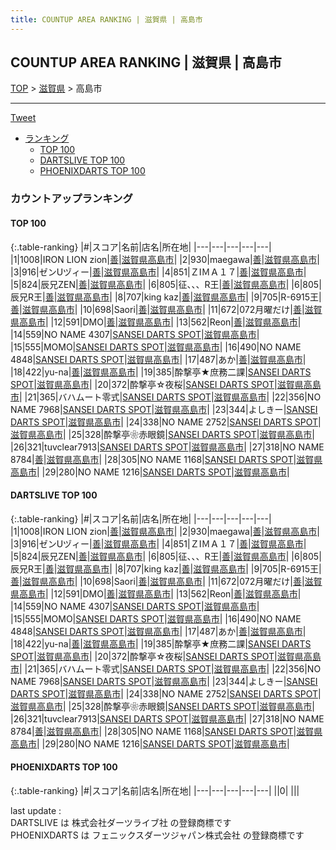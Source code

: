 ```yaml
---
title: COUNTUP AREA RANKING | 滋賀県 | 高島市
---
```

## COUNTUP AREA RANKING | 滋賀県 | 高島市

[TOP](/darts/rank/) > [滋賀県](/darts/rank/滋賀県/) > 高島市

___

<a href="https://twitter.com/share?ref_src=twsrc%5Etfw" data-text="COUNTUP AREA RANKING | 滋賀県高島市" class="twitter-share-button" data-hashtags="DARTSLIVE,PHOENIXDARTS,darts,ダーツ" data-show-count="false">Tweet</a>

* [ランキング](#カウントアップランキング)
    * [TOP 100](#top-100)
    * [DARTSLIVE TOP 100](#dartslive-top-100)
    * [PHOENIXDARTS TOP 100](#phoenixdarts-top-100)

### カウントアップランキング

#### TOP 100



{:.table-ranking}
|#|スコア|名前|店名|所在地|
|---|---|---|---|---|
|1|1008|<span class="rank-name-dl">IRON LION zion</span>|<a href="https://search.dartslive.com/jp/shop/5f7b7ca7bdac62f1f454cb89828a1cfe">善</a>|<a href="/darts/rank/滋賀県/高島市">滋賀県高島市</a>|
|2|930|<span class="rank-name-dl">maegawa</span>|<a href="https://search.dartslive.com/jp/shop/5f7b7ca7bdac62f1f454cb89828a1cfe">善</a>|<a href="/darts/rank/滋賀県/高島市">滋賀県高島市</a>|
|3|916|<span class="rank-name-dl">ゼンUヅィー</span>|<a href="https://search.dartslive.com/jp/shop/5f7b7ca7bdac62f1f454cb89828a1cfe">善</a>|<a href="/darts/rank/滋賀県/高島市">滋賀県高島市</a>|
|4|851|<span class="rank-name-dl">ＺIＭＡ１７</span>|<a href="https://search.dartslive.com/jp/shop/5f7b7ca7bdac62f1f454cb89828a1cfe">善</a>|<a href="/darts/rank/滋賀県/高島市">滋賀県高島市</a>|
|5|824|<span class="rank-name-dl">辰兄ZEN</span>|<a href="https://search.dartslive.com/jp/shop/5f7b7ca7bdac62f1f454cb89828a1cfe">善</a>|<a href="/darts/rank/滋賀県/高島市">滋賀県高島市</a>|
|6|805|<span class="rank-name-dl">征、、、R王</span>|<a href="https://search.dartslive.com/jp/shop/5f7b7ca7bdac62f1f454cb89828a1cfe">善</a>|<a href="/darts/rank/滋賀県/高島市">滋賀県高島市</a>|
|6|805|<span class="rank-name-dl">辰兄R王</span>|<a href="https://search.dartslive.com/jp/shop/5f7b7ca7bdac62f1f454cb89828a1cfe">善</a>|<a href="/darts/rank/滋賀県/高島市">滋賀県高島市</a>|
|8|707|<span class="rank-name-dl">king kaz</span>|<a href="https://search.dartslive.com/jp/shop/5f7b7ca7bdac62f1f454cb89828a1cfe">善</a>|<a href="/darts/rank/滋賀県/高島市">滋賀県高島市</a>|
|9|705|<span class="rank-name-dl">R-6915王</span>|<a href="https://search.dartslive.com/jp/shop/5f7b7ca7bdac62f1f454cb89828a1cfe">善</a>|<a href="/darts/rank/滋賀県/高島市">滋賀県高島市</a>|
|10|698|<span class="rank-name-dl">Saori</span>|<a href="https://search.dartslive.com/jp/shop/5f7b7ca7bdac62f1f454cb89828a1cfe">善</a>|<a href="/darts/rank/滋賀県/高島市">滋賀県高島市</a>|
|11|672|<span class="rank-name-dl">072月曜だけ</span>|<a href="https://search.dartslive.com/jp/shop/5f7b7ca7bdac62f1f454cb89828a1cfe">善</a>|<a href="/darts/rank/滋賀県/高島市">滋賀県高島市</a>|
|12|591|<span class="rank-name-dl">DMO</span>|<a href="https://search.dartslive.com/jp/shop/5f7b7ca7bdac62f1f454cb89828a1cfe">善</a>|<a href="/darts/rank/滋賀県/高島市">滋賀県高島市</a>|
|13|562|<span class="rank-name-dl">Reon</span>|<a href="https://search.dartslive.com/jp/shop/5f7b7ca7bdac62f1f454cb89828a1cfe">善</a>|<a href="/darts/rank/滋賀県/高島市">滋賀県高島市</a>|
|14|559|<span class="rank-name-dl">NO NAME 4307</span>|<a href="https://search.dartslive.com/jp/shop/d67c5cef6ef84a3a0d9b047a20a7ba1e">SANSEI DARTS SPOT</a>|<a href="/darts/rank/滋賀県/高島市">滋賀県高島市</a>|
|15|555|<span class="rank-name-dl">MOMO</span>|<a href="https://search.dartslive.com/jp/shop/d67c5cef6ef84a3a0d9b047a20a7ba1e">SANSEI DARTS SPOT</a>|<a href="/darts/rank/滋賀県/高島市">滋賀県高島市</a>|
|16|490|<span class="rank-name-dl">NO NAME 4848</span>|<a href="https://search.dartslive.com/jp/shop/d67c5cef6ef84a3a0d9b047a20a7ba1e">SANSEI DARTS SPOT</a>|<a href="/darts/rank/滋賀県/高島市">滋賀県高島市</a>|
|17|487|<span class="rank-name-dl">あか</span>|<a href="https://search.dartslive.com/jp/shop/5f7b7ca7bdac62f1f454cb89828a1cfe">善</a>|<a href="/darts/rank/滋賀県/高島市">滋賀県高島市</a>|
|18|422|<span class="rank-name-dl">yu-na</span>|<a href="https://search.dartslive.com/jp/shop/5f7b7ca7bdac62f1f454cb89828a1cfe">善</a>|<a href="/darts/rank/滋賀県/高島市">滋賀県高島市</a>|
|19|385|<span class="rank-name-dl">酔撃亭★庶務二課</span>|<a href="https://search.dartslive.com/jp/shop/d67c5cef6ef84a3a0d9b047a20a7ba1e">SANSEI DARTS SPOT</a>|<a href="/darts/rank/滋賀県/高島市">滋賀県高島市</a>|
|20|372|<span class="rank-name-dl">酔撃亭☆夜桜</span>|<a href="https://search.dartslive.com/jp/shop/d67c5cef6ef84a3a0d9b047a20a7ba1e">SANSEI DARTS SPOT</a>|<a href="/darts/rank/滋賀県/高島市">滋賀県高島市</a>|
|21|365|<span class="rank-name-dl">バハムート零式</span>|<a href="https://search.dartslive.com/jp/shop/d67c5cef6ef84a3a0d9b047a20a7ba1e">SANSEI DARTS SPOT</a>|<a href="/darts/rank/滋賀県/高島市">滋賀県高島市</a>|
|22|356|<span class="rank-name-dl">NO NAME 7968</span>|<a href="https://search.dartslive.com/jp/shop/d67c5cef6ef84a3a0d9b047a20a7ba1e">SANSEI DARTS SPOT</a>|<a href="/darts/rank/滋賀県/高島市">滋賀県高島市</a>|
|23|344|<span class="rank-name-dl">よしきー</span>|<a href="https://search.dartslive.com/jp/shop/d67c5cef6ef84a3a0d9b047a20a7ba1e">SANSEI DARTS SPOT</a>|<a href="/darts/rank/滋賀県/高島市">滋賀県高島市</a>|
|24|338|<span class="rank-name-dl">NO NAME 2752</span>|<a href="https://search.dartslive.com/jp/shop/d67c5cef6ef84a3a0d9b047a20a7ba1e">SANSEI DARTS SPOT</a>|<a href="/darts/rank/滋賀県/高島市">滋賀県高島市</a>|
|25|328|<span class="rank-name-dl">酔撃亭❀赤眼鏡</span>|<a href="https://search.dartslive.com/jp/shop/d67c5cef6ef84a3a0d9b047a20a7ba1e">SANSEI DARTS SPOT</a>|<a href="/darts/rank/滋賀県/高島市">滋賀県高島市</a>|
|26|321|<span class="rank-name-dl">tuvclear7913</span>|<a href="https://search.dartslive.com/jp/shop/d67c5cef6ef84a3a0d9b047a20a7ba1e">SANSEI DARTS SPOT</a>|<a href="/darts/rank/滋賀県/高島市">滋賀県高島市</a>|
|27|318|<span class="rank-name-dl">NO NAME 8784</span>|<a href="https://search.dartslive.com/jp/shop/5f7b7ca7bdac62f1f454cb89828a1cfe">善</a>|<a href="/darts/rank/滋賀県/高島市">滋賀県高島市</a>|
|28|305|<span class="rank-name-dl">NO NAME 1168</span>|<a href="https://search.dartslive.com/jp/shop/d67c5cef6ef84a3a0d9b047a20a7ba1e">SANSEI DARTS SPOT</a>|<a href="/darts/rank/滋賀県/高島市">滋賀県高島市</a>|
|29|280|<span class="rank-name-dl">NO NAME 1216</span>|<a href="https://search.dartslive.com/jp/shop/d67c5cef6ef84a3a0d9b047a20a7ba1e">SANSEI DARTS SPOT</a>|<a href="/darts/rank/滋賀県/高島市">滋賀県高島市</a>|


#### DARTSLIVE TOP 100



{:.table-ranking}
|#|スコア|名前|店名|所在地|
|---|---|---|---|---|
|1|1008|<span class="rank-name-dl">IRON LION zion</span>|<a href="https://search.dartslive.com/jp/shop/5f7b7ca7bdac62f1f454cb89828a1cfe">善</a>|<a href="/darts/rank/滋賀県/高島市">滋賀県高島市</a>|
|2|930|<span class="rank-name-dl">maegawa</span>|<a href="https://search.dartslive.com/jp/shop/5f7b7ca7bdac62f1f454cb89828a1cfe">善</a>|<a href="/darts/rank/滋賀県/高島市">滋賀県高島市</a>|
|3|916|<span class="rank-name-dl">ゼンUヅィー</span>|<a href="https://search.dartslive.com/jp/shop/5f7b7ca7bdac62f1f454cb89828a1cfe">善</a>|<a href="/darts/rank/滋賀県/高島市">滋賀県高島市</a>|
|4|851|<span class="rank-name-dl">ＺIＭＡ１７</span>|<a href="https://search.dartslive.com/jp/shop/5f7b7ca7bdac62f1f454cb89828a1cfe">善</a>|<a href="/darts/rank/滋賀県/高島市">滋賀県高島市</a>|
|5|824|<span class="rank-name-dl">辰兄ZEN</span>|<a href="https://search.dartslive.com/jp/shop/5f7b7ca7bdac62f1f454cb89828a1cfe">善</a>|<a href="/darts/rank/滋賀県/高島市">滋賀県高島市</a>|
|6|805|<span class="rank-name-dl">征、、、R王</span>|<a href="https://search.dartslive.com/jp/shop/5f7b7ca7bdac62f1f454cb89828a1cfe">善</a>|<a href="/darts/rank/滋賀県/高島市">滋賀県高島市</a>|
|6|805|<span class="rank-name-dl">辰兄R王</span>|<a href="https://search.dartslive.com/jp/shop/5f7b7ca7bdac62f1f454cb89828a1cfe">善</a>|<a href="/darts/rank/滋賀県/高島市">滋賀県高島市</a>|
|8|707|<span class="rank-name-dl">king kaz</span>|<a href="https://search.dartslive.com/jp/shop/5f7b7ca7bdac62f1f454cb89828a1cfe">善</a>|<a href="/darts/rank/滋賀県/高島市">滋賀県高島市</a>|
|9|705|<span class="rank-name-dl">R-6915王</span>|<a href="https://search.dartslive.com/jp/shop/5f7b7ca7bdac62f1f454cb89828a1cfe">善</a>|<a href="/darts/rank/滋賀県/高島市">滋賀県高島市</a>|
|10|698|<span class="rank-name-dl">Saori</span>|<a href="https://search.dartslive.com/jp/shop/5f7b7ca7bdac62f1f454cb89828a1cfe">善</a>|<a href="/darts/rank/滋賀県/高島市">滋賀県高島市</a>|
|11|672|<span class="rank-name-dl">072月曜だけ</span>|<a href="https://search.dartslive.com/jp/shop/5f7b7ca7bdac62f1f454cb89828a1cfe">善</a>|<a href="/darts/rank/滋賀県/高島市">滋賀県高島市</a>|
|12|591|<span class="rank-name-dl">DMO</span>|<a href="https://search.dartslive.com/jp/shop/5f7b7ca7bdac62f1f454cb89828a1cfe">善</a>|<a href="/darts/rank/滋賀県/高島市">滋賀県高島市</a>|
|13|562|<span class="rank-name-dl">Reon</span>|<a href="https://search.dartslive.com/jp/shop/5f7b7ca7bdac62f1f454cb89828a1cfe">善</a>|<a href="/darts/rank/滋賀県/高島市">滋賀県高島市</a>|
|14|559|<span class="rank-name-dl">NO NAME 4307</span>|<a href="https://search.dartslive.com/jp/shop/d67c5cef6ef84a3a0d9b047a20a7ba1e">SANSEI DARTS SPOT</a>|<a href="/darts/rank/滋賀県/高島市">滋賀県高島市</a>|
|15|555|<span class="rank-name-dl">MOMO</span>|<a href="https://search.dartslive.com/jp/shop/d67c5cef6ef84a3a0d9b047a20a7ba1e">SANSEI DARTS SPOT</a>|<a href="/darts/rank/滋賀県/高島市">滋賀県高島市</a>|
|16|490|<span class="rank-name-dl">NO NAME 4848</span>|<a href="https://search.dartslive.com/jp/shop/d67c5cef6ef84a3a0d9b047a20a7ba1e">SANSEI DARTS SPOT</a>|<a href="/darts/rank/滋賀県/高島市">滋賀県高島市</a>|
|17|487|<span class="rank-name-dl">あか</span>|<a href="https://search.dartslive.com/jp/shop/5f7b7ca7bdac62f1f454cb89828a1cfe">善</a>|<a href="/darts/rank/滋賀県/高島市">滋賀県高島市</a>|
|18|422|<span class="rank-name-dl">yu-na</span>|<a href="https://search.dartslive.com/jp/shop/5f7b7ca7bdac62f1f454cb89828a1cfe">善</a>|<a href="/darts/rank/滋賀県/高島市">滋賀県高島市</a>|
|19|385|<span class="rank-name-dl">酔撃亭★庶務二課</span>|<a href="https://search.dartslive.com/jp/shop/d67c5cef6ef84a3a0d9b047a20a7ba1e">SANSEI DARTS SPOT</a>|<a href="/darts/rank/滋賀県/高島市">滋賀県高島市</a>|
|20|372|<span class="rank-name-dl">酔撃亭☆夜桜</span>|<a href="https://search.dartslive.com/jp/shop/d67c5cef6ef84a3a0d9b047a20a7ba1e">SANSEI DARTS SPOT</a>|<a href="/darts/rank/滋賀県/高島市">滋賀県高島市</a>|
|21|365|<span class="rank-name-dl">バハムート零式</span>|<a href="https://search.dartslive.com/jp/shop/d67c5cef6ef84a3a0d9b047a20a7ba1e">SANSEI DARTS SPOT</a>|<a href="/darts/rank/滋賀県/高島市">滋賀県高島市</a>|
|22|356|<span class="rank-name-dl">NO NAME 7968</span>|<a href="https://search.dartslive.com/jp/shop/d67c5cef6ef84a3a0d9b047a20a7ba1e">SANSEI DARTS SPOT</a>|<a href="/darts/rank/滋賀県/高島市">滋賀県高島市</a>|
|23|344|<span class="rank-name-dl">よしきー</span>|<a href="https://search.dartslive.com/jp/shop/d67c5cef6ef84a3a0d9b047a20a7ba1e">SANSEI DARTS SPOT</a>|<a href="/darts/rank/滋賀県/高島市">滋賀県高島市</a>|
|24|338|<span class="rank-name-dl">NO NAME 2752</span>|<a href="https://search.dartslive.com/jp/shop/d67c5cef6ef84a3a0d9b047a20a7ba1e">SANSEI DARTS SPOT</a>|<a href="/darts/rank/滋賀県/高島市">滋賀県高島市</a>|
|25|328|<span class="rank-name-dl">酔撃亭❀赤眼鏡</span>|<a href="https://search.dartslive.com/jp/shop/d67c5cef6ef84a3a0d9b047a20a7ba1e">SANSEI DARTS SPOT</a>|<a href="/darts/rank/滋賀県/高島市">滋賀県高島市</a>|
|26|321|<span class="rank-name-dl">tuvclear7913</span>|<a href="https://search.dartslive.com/jp/shop/d67c5cef6ef84a3a0d9b047a20a7ba1e">SANSEI DARTS SPOT</a>|<a href="/darts/rank/滋賀県/高島市">滋賀県高島市</a>|
|27|318|<span class="rank-name-dl">NO NAME 8784</span>|<a href="https://search.dartslive.com/jp/shop/5f7b7ca7bdac62f1f454cb89828a1cfe">善</a>|<a href="/darts/rank/滋賀県/高島市">滋賀県高島市</a>|
|28|305|<span class="rank-name-dl">NO NAME 1168</span>|<a href="https://search.dartslive.com/jp/shop/d67c5cef6ef84a3a0d9b047a20a7ba1e">SANSEI DARTS SPOT</a>|<a href="/darts/rank/滋賀県/高島市">滋賀県高島市</a>|
|29|280|<span class="rank-name-dl">NO NAME 1216</span>|<a href="https://search.dartslive.com/jp/shop/d67c5cef6ef84a3a0d9b047a20a7ba1e">SANSEI DARTS SPOT</a>|<a href="/darts/rank/滋賀県/高島市">滋賀県高島市</a>|


#### PHOENIXDARTS TOP 100



{:.table-ranking}
|#|スコア|名前|店名|所在地|
|---|---|---|---|---|
||0|<span class="rank-name-dl"> </span>|<a href=""></a>|<a href="/darts/rank//"></a>|


<div class="footer border-top border-gray-light mt-5 pt-3 text-right text-gray">
    last update : <span style="font-weight: italic" id="foot_last_modified"></span><br />
    DARTSLIVE は 株式会社ダーツライブ社 の登録商標です<br />
    PHOENIXDARTS は フェニックスダーツジャパン株式会社 の登録商標です<br />
</div>

<script src="https://cdnjs.cloudflare.com/ajax/libs/jquery.tablesorter/2.31.3/js/jquery.tablesorter.min.js" integrity="sha512-qzgd5cYSZcosqpzpn7zF2ZId8f/8CHmFKZ8j7mU4OUXTNRd5g+ZHBPsgKEwoqxCtdQvExE5LprwwPAgoicguNg==" crossorigin="anonymous" referrerpolicy="no-referrer"></script>
<link rel="stylesheet" href="https://cdnjs.cloudflare.com/ajax/libs/jquery.tablesorter/2.31.3/css/theme.default.min.css" integrity="sha512-wghhOJkjQX0Lh3NSWvNKeZ0ZpNn+SPVXX1Qyc9OCaogADktxrBiBdKGDoqVUOyhStvMBmJQ8ZdMHiR3wuEq8+w==" crossorigin="anonymous" referrerpolicy="no-referrer" />
<script>
$(function() {
    $(".table-ranking").tablesorter({sortList:[[0, 0]]});
    $("#foot_last_modified").text(formatDate(new Date(document.lastModified), 'yyyy-MM-dd HH:mm:ss'));
});
</script>

<script async src="https://platform.twitter.com/widgets.js" charset="utf-8"></script>